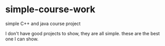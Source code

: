 # simple-course-work
simple C++ and java course project

I don't have good projects to show, they are all simple. these are the best one I can show.  

